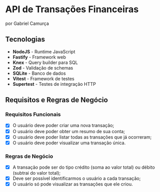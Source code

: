 # API de Transações Financeiras
por Gabriel Camurça

## Tecnologias

- **NodeJS** - Runtime JavaScript
- **Fastify** - Framework web
- **Knex** - Query builder para SQL
- **Zod** - Validação de schemas
- **SQLite** - Banco de dados
- **Vitest** - Framework de testes
- **Supertest** - Testes de integração HTTP

## Requisitos e Regras de Negócio

### Requisitos Funcionais

- [x] O usuário deve poder criar uma nova transação;
- [x] O usuário deve poder obter um resumo de sua conta;
- [x] O usuário deve poder listar todas as transações que já ocorreram;
- [x] O usuário deve poder visualizar uma transação única.

### Regras de Negócio

- [x] A transação pode ser do tipo crédito (soma ao valor total) ou débito (subtrai do valor total);
- [x] Deve ser possível identificarmos o usuário a cada transação;
- [x] O usuário só pode visualizar as transações que ele criou.